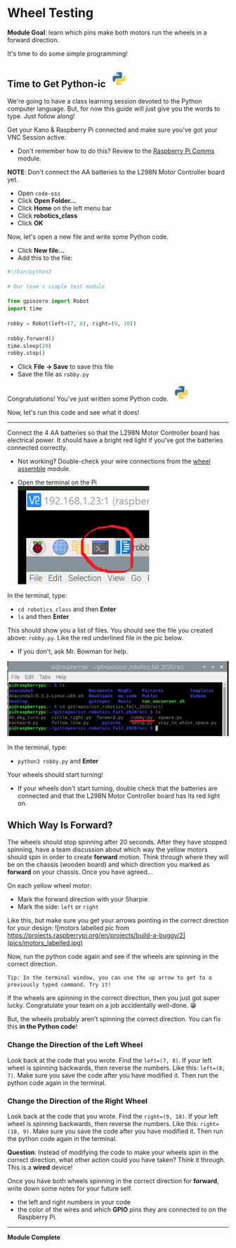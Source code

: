 # Wheel Testing

**Module Goal**: learn which pins make both motors run the wheels in a forward direction.

It's time to do some simple programming!

## Time to Get Python-ic  ![Time to get Python-ic](pics/python_thumbnail_small.jpg)

We're going to have a class learning session devoted to the Python computer language. But, for now this guide will just give you the words to type. Just follow along!

Get your Kano & Raspberry Pi connected and make sure you've got your VNC Session active.
* Don't remember how to do this? Review to the [Raspberry Pi Comms](raspberry_pi_comms.md) module.

**NOTE**: Don't connect the AA batteries to the L298N Motor Controller board yet.

* Open `code-oss`
* Click **Open Folder...**
* Click **Home** on the left menu bar
* Click **robotics_class**
* Click **OK**

Now, let's open a new file and write some Python code.

* Click **New file...**
* Add this to the file:

```python
#!/bin/python3

# Our team's simple test module

from gpiozero import Robot
import time

robby = Robot(left=(7, 8), right=(9, 10))

robby.forward()
time.sleep(20)
robby.stop()
```

* Click **File -> Save** to save this file
* Save the file as `robby.py`

Congratulations! You've just written some Python code. ![python_thumbnail](pics/python_thumbnail_small.jpg)

Now, let's run this code and see what it does!

---

Connect the 4 AA batteries so that the L298N Motor Controller board has electrical power. It should have a bright red light if you've got the batteries connected correctly.
* Not working? Double-check your wire connections from the [wheel assemble](wheel_assembly.md) module.

* Open the terminal on the Pi
![rpi_terminal](pics/rpi_terminal_menu_item.png)

In the terminal, type:
* `cd robotics_class` and then **Enter**
* `ls` and then **Enter**

This should show you a list of files. You should see the file you created above: `robby.py`. Like the red underlined file in the pic below.
* If you don't, ask Mr. Bowman for help.

![pi_terminal_view](pics/pi_terminal_ls_view.png)

In the terminal, type:
* `python3 robby.py` and **Enter**

Your wheels should start turning!
* If your wheels don't start turning, double check that the batteries are connected and that the L298N Motor Controller board has its red light on.

## Which Way Is Forward?

The wheels should stop spinning after 20 seconds. After they have stopped spinning, have a team discussion about which way the yellow motors should spin in order to create **forward** motion. Think through where they will be on the chassis (wooden board) and which direction you marked as **forward** on your chassis. Once you have agreed...

On each yellow wheel motor:
* Mark the forward direction with your Sharpie.
* Mark the side: `left` or `right`

Like this, but make sure you get your arrows pointing in the correct direction for your design:
![motors labelled pic from https://projects.raspberrypi.org/en/projects/build-a-buggy/2](pics/motors_labelled.jpg)

Now, run the python code again and see if the wheels are spinning in the correct direction.

```
Tip: In the terminal window, you can use the up arrow to get to a previously typed command. Try it!
```

If the wheels are spinning in the correct direction, then you just got super lucky. Congratulate your team on a job accidentally well-done. :grin:

But, the wheels probably aren't spinning the correct direction. You can fix this **in the Python code**!

### Change the Direction of the Left Wheel

Look back at the code that you wrote. Find the `left=(7, 8)`. If your left wheel is spinning backwards, then reverse the numbers. Like this: `left=(8, 7)`. Make sure you save the code after you have modified it. Then run the python code again in the terminal.

### Change the Direction of the Right Wheel

Look back at the code that you wrote. Find the `right=(9, 10)`. If your left wheel is spinning backwards, then reverse the numbers. Like this: `right=(10, 9)`. Make sure you save the code after you have modified it. Then run the python code again in the terminal.

**Question**: Instead of modifying the code to make your wheels spin in the correct direction, what other action could you have taken? Think it through. This is a **wired** device!

Once you have both wheels spinning in the correct direction for **forward**, write down some notes for your future self.
* the left and right numbers in your code
* the color of the wires and which **GPIO** pins they are connected to on the Raspberry Pi.

---

**Module Complete**
